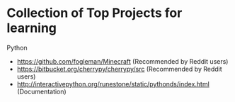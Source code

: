 # Collection of Top Projects for learning

Python
- https://github.com/fogleman/Minecraft  (Recommended by Reddit users)
- https://bitbucket.org/cherrypy/cherrypy/src (Recommended by Reddit users)
- http://interactivepython.org/runestone/static/pythonds/index.html (Documentation)
